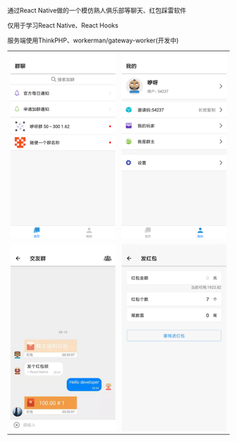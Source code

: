 
通过React Native做的一个模仿熟人俱乐部等聊天、红包踩雷软件

仅用于学习React Native、React Hooks

服务端使用ThinkPHP、workerman/gateway-worker(开发中)


|||
|:--:|:--:|
|![](https://github.com/maidiwen/shuren/blob/master/screenshots/1.png)|![](https://github.com/maidiwen/shuren/blob/master/screenshots/2.png)|
|||
|![](https://github.com/maidiwen/shuren/blob/master/screenshots/3.jpeg)|![](https://github.com/maidiwen/shuren/blob/master/screenshots/4.png)|